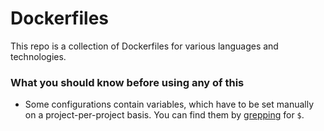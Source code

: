 # Dockerfiles

This repo is a collection of Dockerfiles for various languages and technologies.

### What you should know before using any of this

- Some configurations contain variables, which have to be set manually on a project-per-project basis. You can find them by [grepping](https://en.wikipedia.org/wiki/Grep) for `$`.
